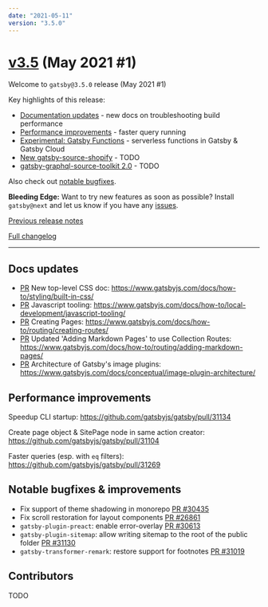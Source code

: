 ```yaml
---
date: "2021-05-11"
version: "3.5.0"
---
```


# [v3.5](https://github.com/gatsbyjs/gatsby/compare/gatsby@3.5.0-next.0...gatsby@3.5.0) (May 2021 #1)

Welcome to `gatsby@3.5.0` release (May 2021 #1)

Key highlights of this release:

- [Documentation updates](#) - new docs on troubleshooting build performance
- [Performance improvements](#) - faster query running
- [Experimental: Gatsby Functions](#experimental-gatsby-functions) - serverless functions in Gatsby & Gatsby Cloud
- [New gatsby-source-shopify](#) - TODO
- [gatsby-graphql-source-toolkit 2.0](#) - TODO

Also check out [notable bugfixes](#notable-bugfixes--improvements).

**Bleeding Edge:** Want to try new features as soon as possible? Install `gatsby@next` and let us know
if you have any [issues](https://github.com/gatsbyjs/gatsby/issues).

[Previous release notes](/docs/reference/release-notes/v3.4)

[Full changelog](https://github.com/gatsbyjs/gatsby/compare/gatsby@3.5.0-next.0...gatsby@3.5.0)

---

## Docs updates

- [PR](https://github.com/gatsbyjs/gatsby/pull/31138)
  New top-level CSS doc: https://www.gatsbyjs.com/docs/how-to/styling/built-in-css/
- [PR](https://github.com/gatsbyjs/gatsby/pull/31137)
  Javascript tooling: https://www.gatsbyjs.com/docs/how-to/local-development/javascript-tooling/
- [PR](https://github.com/gatsbyjs/gatsby/pull/31137)
  Creating Pages: https://www.gatsbyjs.com/docs/how-to/routing/creating-routes/
- [PR](https://github.com/gatsbyjs/gatsby/pull/31140)
  Updated 'Adding Markdown Pages' to use Collection Routes: https://www.gatsbyjs.com/docs/how-to/routing/adding-markdown-pages/
- [PR](https://github.com/gatsbyjs/gatsby/pull/31096)
  Architecture of Gatsby's image plugins: https://www.gatsbyjs.com/docs/conceptual/image-plugin-architecture/

## Performance improvements

Speedup CLI startup: https://github.com/gatsbyjs/gatsby/pull/31134

Create page object & SitePage node in same action creator: https://github.com/gatsbyjs/gatsby/pull/31104

Faster queries (esp. with `eq` filters): https://github.com/gatsbyjs/gatsby/pull/31269

## Notable bugfixes & improvements

- Fix support of theme shadowing in monorepo [PR #30435](https://github.com/gatsbyjs/gatsby/pull/30435)
- Fix scroll restoration for layout components [PR #26861](https://github.com/gatsbyjs/gatsby/pull/26861)
- `gatsby-plugin-preact`: enable error-overlay [PR #30613](https://github.com/gatsbyjs/gatsby/pull/30613)
- `gatsby-plugin-sitemap`: allow writing sitemap to the root of the public folder [PR #31130](https://github.com/gatsbyjs/gatsby/pull/31130)
- `gatsby-transformer-remark`: restore support for footnotes [PR #31019](https://github.com/gatsbyjs/gatsby/pull/31019)

## Contributors

TODO
